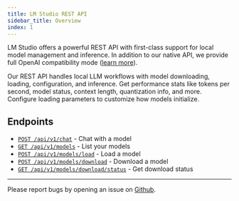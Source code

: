 ```yaml
---
title: LM Studio REST API
sidebar_title: Overview
index: 1
---
```


LM Studio offers a powerful REST API with first-class support for local model management and inference. In addition to our native API, we provide full OpenAI compatibility mode ([learn more](/docs/app/api/endpoints/openai)).

Our REST API handles local LLM workflows with model downloading, loading, configuration, and inference. Get performance stats like tokens per second, model status, context length, quantization info, and more. Configure loading parameters to customize how models initialize.

## Endpoints

- [`POST /api/v1/chat`](/docs/app/api/rest/chat) - Chat with a model
- [`GET /api/v1/models`](/docs/app/api/rest/list) - List your models
- [`POST /api/v1/models/load`](/docs/app/api/rest/load) - Load a model
- [`POST /api/v1/models/download`](/docs/app/api/rest/download) - Download a model
- [`GET /api/v1/models/download/status`](/docs/app/api/rest/download-status) - Get download status

---

Please report bugs by opening an issue on [Github](https://github.com/lmstudio-ai/lmstudio-bug-tracker/issues).
